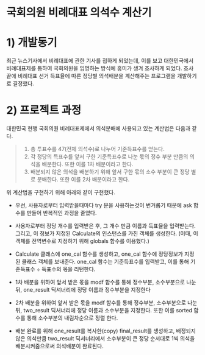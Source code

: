 # 국회의원 비례대표 의석수 계산기

# 1) 개발동기
최근 뉴스기사에서 비례대표에 관한 기사를 접하게 되었는데,
이를 보고 대한민국에서 비례대표제를 통하여 국회의원을 임명하는 방식에 흥미가 생겨 조사하게 되었다.
조사 끝에 비례대표 선거 득표율에 따른 정당별 의석배분을 계산해주는 프로그램을 개발하기로 결정했다.

# 2) 프로젝트 과정
    
대한민국 현행 국회의원 비례대표제에서 의석분배에 사용되고 있는 계산법은 다음과 같다.
        
> 1. 총 투표수를 47(전체 의석수)로 나누어 기준득표수를 얻는다.
> 2. 각 정당의 득표수를 앞서 구한 기준득표수로 나눈 몫의 정수 부분 만큼의 의석을 배분한다. 또한 이를 1차 배분이라고 한다.
> 3. 배분되지 않은 의석을 배분하기 위해 앞서 구한 몫의 소수 부분이 큰 정당 별로 분배한다. 또한 이를 2차 배분이라고 한다.

위 계산법을 구현하기 위해 아래와 같이 구현했다.

- 우선, 사용자로부터 입력받을때마다 try 문을 사용하는것이 번거롭기 때문에 ask 함수를 만들어 반복적인 과정을 줄였다.
        
- 사용자로부터 정당 개수를 입력받은 후, 그 개수 만큼 이름과 득표율을 입력받는다. 그리고, 이 정보가 지정된 Calculate의 인스턴스를 가진 객체를 생성한다. (이때, 이 객체를 전역변수로 지정하기 위해 globals 함수를 이용했다.)

- Calculate 클래스에 one_cal 함수를 생성하고, one_cal 함수에 정당정보가 지정된 클래스 객체를 보내준다. one_cal 함수는 기준득표수를 입력받고, 이를 통해 기준득표수 ÷ 득표수의 몫을 리턴한다.

- 1차 배분을 위하여 앞서 받은 몫을 modf 함수를 통해 정수부분, 소수부분으로 나눈뒤, one_result 딕셔너리에 정당 이름과 정수부분을 지정한다

- 2차 배분을 위하여 앞서 받은 몫을 modf 함수를 통해 정수부분, 소수부분으로 나눈뒤, two_result 딕셔너리에 정당 이름과 소수부분을 지정한다. 또한 이를 sorted 함수를 통해 소수부분의 내림차순으로 정렬 한다.

- 배분 완료를 위해 one_result를 복사한(copy) final_result를 생성하고, 배정되지 않은 의석만큼 two_result 딕셔너리에서 소수부분이 큰 정당 순서대로 1씩 의석을 배분시켜줌으로써 의석배분이 완료된다.

